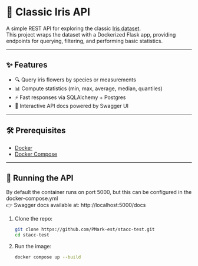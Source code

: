 # 🌸 Classic Iris API

A simple REST API for exploring the classic [Iris dataset](https://en.wikipedia.org/wiki/Iris_flower_data_set).  
This project wraps the dataset with a Dockerized Flask app, providing endpoints for querying, filtering, and performing basic statistics.

---

## ✨ Features
- 🔍 Query iris flowers by species or measurements
- 📊 Compute statistics (min, max, average, median, quantiles)
- ⚡ Fast responses via SQLAlchemy + Postgres
- 📖 Interactive API docs powered by Swagger UI

---

## 🛠️ Prerequisites
- [Docker](https://docs.docker.com/get-docker/)  
- [Docker Compose](https://docs.docker.com/compose/install/)

---

## 🚀 Running the API
By default the container runs on port 5000, but this can be configured in the docker-compose.yml\
👉 Swagger docs available at: http://localhost:5000/docs


1. Clone the repo:
   ```bash
   git clone https://github.com/PMark-est/stacc-test.git
   cd stacc-test
   ```
2. Run the image:
    ```bash
    docker compose up --build
    ```

